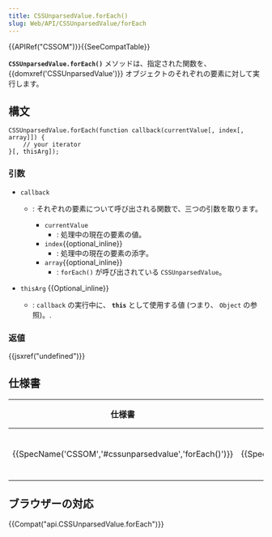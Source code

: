 ```yaml
---
title: CSSUnparsedValue.forEach()
slug: Web/API/CSSUnparsedValue/forEach
---
```


{{APIRef("CSSOM")}}{{SeeCompatTable}}

**`CSSUnparsedValue.forEach()`** メソッドは、指定された関数を、 {{domxref('CSSUnparsedValue')}} オブジェクトのそれぞれの要素に対して実行します。

## 構文

```
CSSUnparsedValue.forEach(function callback(currentValue[, index[, array]]) {
    // your iterator
}[, thisArg]);
```

### 引数

- `callback`

  - : それぞれの要素について呼び出される関数で、三つの引数を取ります。

    - `currentValue`
      - : 処理中の現在の要素の値。
    - `index`{{optional_inline}}
      - : 処理中の現在の要素の添字。
    - `array`{{optional_inline}}
      - : `forEach()` が呼び出されている `CSSUnparsedValue`。

- `thisArg` {{Optional_inline}}
  - : `callback` の実行中に、 **`this`** として使用する値 (つまり、 `Object` の参照)。.

### 返値

{{jsxref("undefined")}}

## 仕様書

| 仕様書                                                                   | 状態                     | 備考     |
| ------------------------------------------------------------------------ | ------------------------ | -------- |
| {{SpecName('CSSOM','#cssunparsedvalue','forEach()')}} | {{Spec2('CSSOM')}} | 初回定義 |

## ブラウザーの対応

{{Compat("api.CSSUnparsedValue.forEach")}}

